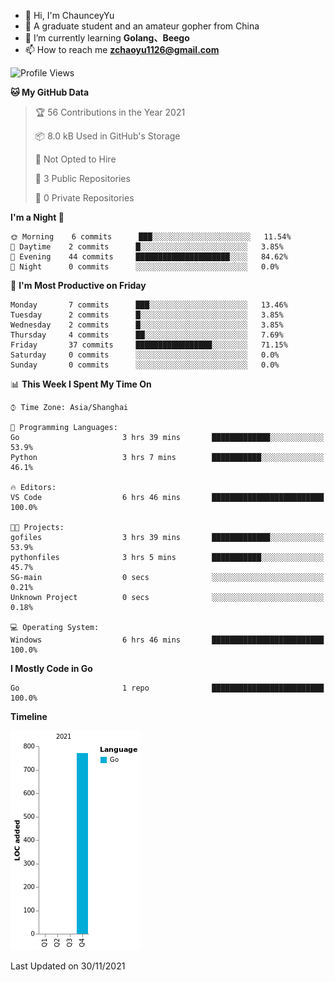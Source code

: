 - 👋 Hi, I'm ChaunceyYu
- 👀 A graduate student and an amateur gopher from China
- 🌱 I’m currently learning **Golang、Beego**
- 📫 How to reach me **zchaoyu1126@gmail.com**
<!--START_SECTION:waka-->
![Profile Views](http://img.shields.io/badge/Profile%20Views-241-blue)

**🐱 My GitHub Data** 

> 🏆 56 Contributions in the Year 2021
 > 
> 📦 8.0 kB Used in GitHub's Storage 
 > 
> 🚫 Not Opted to Hire
 > 
> 📜 3 Public Repositories 
 > 
> 🔑 0 Private Repositories  
 > 
**I'm a Night 🦉** 

```text
🌞 Morning    6 commits      ███░░░░░░░░░░░░░░░░░░░░░░   11.54% 
🌆 Daytime    2 commits      █░░░░░░░░░░░░░░░░░░░░░░░░   3.85% 
🌃 Evening    44 commits     █████████████████████░░░░   84.62% 
🌙 Night      0 commits      ░░░░░░░░░░░░░░░░░░░░░░░░░   0.0%

```
📅 **I'm Most Productive on Friday** 

```text
Monday       7 commits      ███░░░░░░░░░░░░░░░░░░░░░░   13.46% 
Tuesday      2 commits      █░░░░░░░░░░░░░░░░░░░░░░░░   3.85% 
Wednesday    2 commits      █░░░░░░░░░░░░░░░░░░░░░░░░   3.85% 
Thursday     4 commits      ██░░░░░░░░░░░░░░░░░░░░░░░   7.69% 
Friday       37 commits     █████████████████░░░░░░░░   71.15% 
Saturday     0 commits      ░░░░░░░░░░░░░░░░░░░░░░░░░   0.0% 
Sunday       0 commits      ░░░░░░░░░░░░░░░░░░░░░░░░░   0.0%

```


📊 **This Week I Spent My Time On** 

```text
⌚︎ Time Zone: Asia/Shanghai

💬 Programming Languages: 
Go                       3 hrs 39 mins       █████████████░░░░░░░░░░░░   53.9% 
Python                   3 hrs 7 mins        ███████████░░░░░░░░░░░░░░   46.1%

🔥 Editors: 
VS Code                  6 hrs 46 mins       █████████████████████████   100.0%

🐱‍💻 Projects: 
gofiles                  3 hrs 39 mins       █████████████░░░░░░░░░░░░   53.9% 
pythonfiles              3 hrs 5 mins        ███████████░░░░░░░░░░░░░░   45.7% 
SG-main                  0 secs              ░░░░░░░░░░░░░░░░░░░░░░░░░   0.21% 
Unknown Project          0 secs              ░░░░░░░░░░░░░░░░░░░░░░░░░   0.18%

💻 Operating System: 
Windows                  6 hrs 46 mins       █████████████████████████   100.0%

```

**I Mostly Code in Go** 

```text
Go                       1 repo              █████████████████████████   100.0%

```


**Timeline**

![Chart not found](https://raw.githubusercontent.com/ChaunceyYu0407/ChaunceyYu0407/main/charts/bar_graph.png) 


 Last Updated on 30/11/2021
<!--END_SECTION:waka-->
